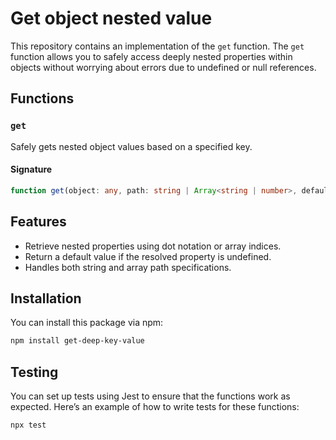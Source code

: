 # Get object nested value

This repository contains an implementation of the `get` function. The `get`
function allows you to safely access deeply nested properties within objects without worrying about errors due to
undefined or null references.

## Functions

### `get`

Safely gets nested object values based on a specified key.

#### Signature

```typescript
function get(object: any, path: string | Array<string | number>, defaultValue?: any): any
```

## Features

- Retrieve nested properties using dot notation or array indices.
- Return a default value if the resolved property is undefined.
- Handles both string and array path specifications.

## Installation

You can install this package via npm:

```bash
npm install get-deep-key-value
```

## Testing

You can set up tests using Jest to ensure that the functions work as expected. Here’s an example of how to write tests
for these functions:

```bash 
npx test
```